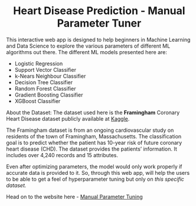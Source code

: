 <h1 align='center'>
  Heart Disease Prediction - Manual Parameter Tuner
 </h1>
 
 
This interactive web app is designed to help beginners in Machine Learning and Data Science to explore the various parameters of different ML algorithms out there. The different ML models presented here are:

* Logistic Regression
* Support Vector Classifier
* k-Nears Neighbour Classifier
* Decision Tree Classifier
* Random Forest Classifier
* Gradient Boosting Classifier
* XGBoost Classifier


About the Dataset:
The dataset used here is the **Framingham** Coronary Heart Disease dataset publicly available at [Kaggle](https://www.kaggle.com/amanajmera1/framingham-heart-study-dataset).

The Framingham dataset is from an ongoing cardiovascular study on residents of the town of Framingham, Massachusetts. The classification goal is to predict whether the patient has 10-year risk of future coronary heart disease (CHD). The dataset provides the patients’ information. It includes over 4,240 records and 15 attributes.

Even after optimizing parameters, the model would only work properly if accurate data is provided to it. So, through this web app, will help the users to be able to get a feel of hyperparameter tuning but only on *this specific dataset.*


Head on to the website here - [Manual Parameter Tuning](https://share.streamlit.io/indrap24/manual-parameter-tuner/main/app.py)
